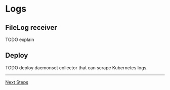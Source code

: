 # Logs

## FileLog receiver

TODO explain

## Deploy

TODO deploy daemonset collector that can scrape Kubernetes logs.

---
[Next Steps](./06-roadmap.md)